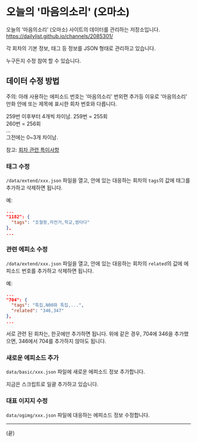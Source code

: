 # 오늘의 '마음의소리' (오마소)

오늘의 '마음의소리' (오마소) 사이트의 데이터를 관리하는 저장소입니다.  
https://dailylist.github.io/channels/2085301/

각 회차의 기본 정보, 태그 등 정보를 JSON 형태로 관리하고 있습니다.

누구든지 수정 참여 할 수 있습니다.

## 데이터 수정 방법
주의: 아래 사용하는 에피소드 번호는 '마음의소리' 번외편 추가등 이유로 '마음의소리' 만화 안에 또는 제목에 표시한 회차 번호와 다릅니다.

259번 이후부터 4개씩 차이남.
259번 = 255회  
260번 = 256회  
...  
그전에는 0~3개 차이남.

참고: [회차 관련 특이사항](https://namu.wiki/w/%EB%A7%88%EC%9D%8C%EC%9D%98%EC%86%8C%EB%A6%AC#s-12.1)

### 태그 수정
`/data/extend/xxx.json` 파일을 열고,
안에 있는 대응하는 회차의 `tags`의 값에 태그를 추가하고 삭제하면 됩니다.

예:
```json
...
"1182": {
  "tags": "조철왕,자전거,학교,썸타다"
},
...
```

### 관련 에피소 수정
`/data/extend/xxx.json` 파일을 열고,
안에 있는 대응하는 회차의 `related`의 값에 에피소드 번호를 추가하고 삭제하면 됩니다.

예:
```json
...
"704": {
  "tags": "특집,N00화 특집,...",
  "related": "346,347"
},
...
```
서로 관련 된 회차는, 한곳에만 추가하면 됩니다.
위에 같은 경우, 704에 346을 추가했으면, 346에서 704를 추가하지 않아도 됩니다.

### 새로운 에피소드 추가
`data/basic/xxx.json` 파일에 새로운 에피소드 정보 추가합니다.

지금은 스크립트로 일괄 추가하고 있습니다.

### 대표 이지지 수정
`data/ogimg/xxx.json` 파일에 대응하는 에피소드 정보 수정합니다.


----
(끝)

